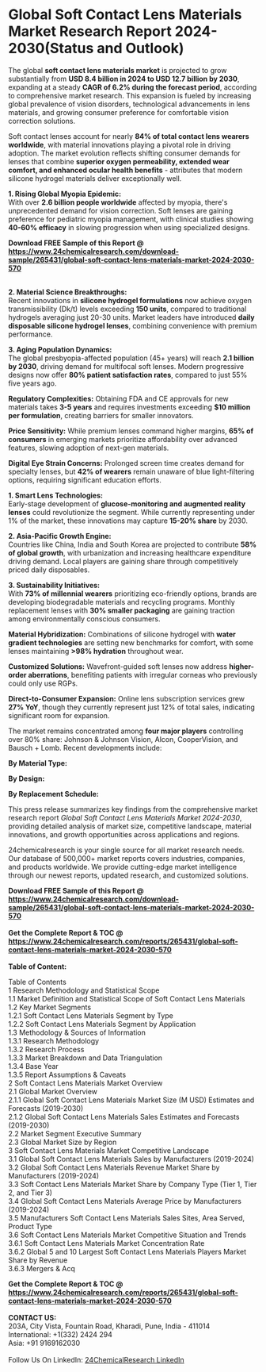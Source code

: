 <h1>Global Soft Contact Lens Materials Market Research Report 2024-2030(Status and Outlook)</h1><p>The global <strong>soft contact lens materials market</strong> is projected to grow substantially from <strong>USD 8.4 billion in 2024 to USD 12.7 billion by 2030</strong>, expanding at a steady <strong>CAGR of 6.2% during the forecast period</strong>, according to comprehensive market research. This expansion is fueled by increasing global prevalence of vision disorders, technological advancements in lens materials, and growing consumer preference for comfortable vision correction solutions.</p><p>Soft contact lenses account for nearly <strong>84% of total contact lens wearers worldwide</strong>, with material innovations playing a pivotal role in driving adoption. The market evolution reflects shifting consumer demands for lenses that combine <strong>superior oxygen permeability, extended wear comfort, and enhanced ocular health benefits</strong> - attributes that modern silicone hydrogel materials deliver exceptionally well.</p><p><strong>1. Rising Global Myopia Epidemic:</strong><br>
With over <strong>2.6 billion people worldwide</strong> affected by myopia, there's unprecedented demand for vision correction. Soft lenses are gaining preference for pediatric myopia management, with clinical studies showing <strong>40-60% efficacy</strong> in slowing progression when using specialized designs.</p><div><b>Download FREE Sample of this Report @ 
            <a href="https://www.24chemicalresearch.com/download-sample/265431/global-soft-contact-lens-materials-market-2024-2030-570">
            https://www.24chemicalresearch.com/download-sample/265431/global-soft-contact-lens-materials-market-2024-2030-570</a></b></div><br><p><strong>2. Material Science Breakthroughs:</strong><br>  
Recent innovations in <strong>silicone hydrogel formulations</strong> now achieve oxygen transmissibility (Dk/t) levels exceeding <strong>150 units</strong>, compared to traditional hydrogels averaging just 20-30 units. Market leaders have introduced <strong>daily disposable silicone hydrogel lenses</strong>, combining convenience with premium performance.</p><p><strong>3. Aging Population Dynamics:</strong><br>
The global presbyopia-affected population (45+ years) will reach <strong>2.1 billion by 2030</strong>, driving demand for multifocal soft lenses. Modern progressive designs now offer <strong>80% patient satisfaction rates</strong>, compared to just 55% five years ago.</p><p><strong>Regulatory Complexities:</strong> Obtaining FDA and CE approvals for new materials takes <strong>3-5 years</strong> and requires investments exceeding <strong>$10 million per formulation</strong>, creating barriers for smaller innovators.</p><p><strong>Price Sensitivity:</strong> While premium lenses command higher margins, <strong>65% of consumers</strong> in emerging markets prioritize affordability over advanced features, slowing adoption of next-gen materials.</p><p><strong>Digital Eye Strain Concerns:</strong> Prolonged screen time creates demand for specialty lenses, but <strong>42% of wearers</strong> remain unaware of blue light-filtering options, requiring significant education efforts.</p><p><strong>1. Smart Lens Technologies:</strong><br>
Early-stage development of <strong>glucose-monitoring and augmented reality lenses</strong> could revolutionize the segment. While currently representing under 1% of the market, these innovations may capture <strong>15-20% share</strong> by 2030.</p><p><strong>2. Asia-Pacific Growth Engine:</strong><br>
Countries like China, India and South Korea are projected to contribute <strong>58% of global growth</strong>, with urbanization and increasing healthcare expenditure driving demand. Local players are gaining share through competitively priced daily disposables.</p><p><strong>3. Sustainability Initiatives:</strong><br>
With <strong>73% of millennial wearers</strong> prioritizing eco-friendly options, brands are developing biodegradable materials and recycling programs. Monthly replacement lenses with <strong>30% smaller packaging</strong> are gaining traction among environmentally conscious consumers.</p><p><strong>Material Hybridization:</strong> Combinations of silicone hydrogel with <strong>water gradient technologies</strong> are setting new benchmarks for comfort, with some lenses maintaining <strong>&gt;98% hydration</strong> throughout wear.</p><p><strong>Customized Solutions:</strong> Wavefront-guided soft lenses now address <strong>higher-order aberrations</strong>, benefiting patients with irregular corneas who previously could only use RGPs.</p><p><strong>Direct-to-Consumer Expansion:</strong> Online lens subscription services grew <strong>27% YoY</strong>, though they currently represent just 12% of total sales, indicating significant room for expansion.</p><p>The market remains concentrated among <strong>four major players</strong> controlling over 80% share: Johnson &amp; Johnson Vision, Alcon, CooperVision, and Bausch + Lomb. Recent developments include:</p><p><strong>By Material Type:</strong></p><p><strong>By Design:</strong></p><p><strong>By Replacement Schedule:</strong></p><p>This press release summarizes key findings from the comprehensive market research report <em>Global Soft Contact Lens Materials Market 2024-2030</em>, providing detailed analysis of market size, competitive landscape, material innovations, and growth opportunities across applications and regions.</p><p>24chemicalresearch is your single source for all market research needs. Our database of 500,000+ market reports covers industries, companies, and products worldwide. We provide cutting-edge market intelligence through our newest reports, updated research, and customized solutions.</p><div><b>Download FREE Sample of this Report @ 
            <a href="https://www.24chemicalresearch.com/download-sample/265431/global-soft-contact-lens-materials-market-2024-2030-570">
            https://www.24chemicalresearch.com/download-sample/265431/global-soft-contact-lens-materials-market-2024-2030-570</a></b></div><br><div><b>Get the Complete Report & TOC @ 
            <a href="https://www.24chemicalresearch.com/reports/265431/global-soft-contact-lens-materials-market-2024-2030-570">
            https://www.24chemicalresearch.com/reports/265431/global-soft-contact-lens-materials-market-2024-2030-570</a></b></div><br>
            <b>Table of Content:</b><p>Table of Contents<br />
1 Research Methodology and Statistical Scope<br />
1.1 Market Definition and Statistical Scope of Soft Contact Lens Materials<br />
1.2 Key Market Segments<br />
1.2.1 Soft Contact Lens Materials Segment by Type<br />
1.2.2 Soft Contact Lens Materials Segment by Application<br />
1.3 Methodology & Sources of Information<br />
1.3.1 Research Methodology<br />
1.3.2 Research Process<br />
1.3.3 Market Breakdown and Data Triangulation<br />
1.3.4 Base Year<br />
1.3.5 Report Assumptions & Caveats<br />
2 Soft Contact Lens Materials Market Overview<br />
2.1 Global Market Overview<br />
2.1.1 Global Soft Contact Lens Materials Market Size (M USD) Estimates and Forecasts (2019-2030)<br />
2.1.2 Global Soft Contact Lens Materials Sales Estimates and Forecasts (2019-2030)<br />
2.2 Market Segment Executive Summary<br />
2.3 Global Market Size by Region<br />
3 Soft Contact Lens Materials Market Competitive Landscape<br />
3.1 Global Soft Contact Lens Materials Sales by Manufacturers (2019-2024)<br />
3.2 Global Soft Contact Lens Materials Revenue Market Share by Manufacturers (2019-2024)<br />
3.3 Soft Contact Lens Materials Market Share by Company Type (Tier 1, Tier 2, and Tier 3)<br />
3.4 Global Soft Contact Lens Materials Average Price by Manufacturers (2019-2024)<br />
3.5 Manufacturers Soft Contact Lens Materials Sales Sites, Area Served, Product Type<br />
3.6 Soft Contact Lens Materials Market Competitive Situation and Trends<br />
3.6.1 Soft Contact Lens Materials Market Concentration Rate<br />
3.6.2 Global 5 and 10 Largest Soft Contact Lens Materials Players Market Share by Revenue<br />
3.6.3 Mergers & Acq</p><div><b>Get the Complete Report & TOC @ 
            <a href="https://www.24chemicalresearch.com/reports/265431/global-soft-contact-lens-materials-market-2024-2030-570">
            https://www.24chemicalresearch.com/reports/265431/global-soft-contact-lens-materials-market-2024-2030-570</a></b></div><br><b>CONTACT US:</b><br>
            203A, City Vista, Fountain Road, Kharadi, Pune, India - 411014<br>
            International: +1(332) 2424 294<br>
            Asia: +91 9169162030 <br><br>
            Follow Us On LinkedIn: <a href="https://www.linkedin.com/company/24chemicalresearch/">24ChemicalResearch LinkedIn</a>